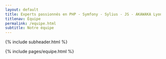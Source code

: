 ```yaml
---
layout: default
title: Experts passionnés en PHP - Symfony - Sylius - JS - AKAWAKA Lyon
titlenav: Équipe
permalink: /equipe.html
subtitle: Notre équipe
---
```


{% include subheader.html %}

{% include pages/equipe.html %}

